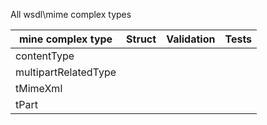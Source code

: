 All wsdl\mime complex types

| mine complex type | Struct | Validation | Tests |
| ----------------  | ------ | ---------- | ----- |
| contentType |
| multipartRelatedType |
| tMimeXml |
| tPart |